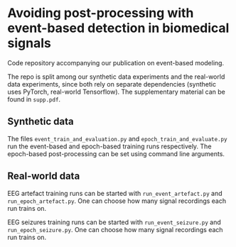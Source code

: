 # Avoiding post-processing with event-based detection in biomedical signals 

Code repository accompanying our publication on event-based modeling.


The repo is split among our synthetic data experiments and the real-world data experiments, since both rely on separate dependencies (synthetic uses PyTorch, real-world Tensorflow). The supplementary material can be found in `supp.pdf`.

## Synthetic data
The files `event_train_and_evaluation.py` and `epoch_train_and_evaluate.py` run the event-based and epoch-based training runs respectively. The epoch-based post-processing can be set using command line arguments.


## Real-world data
EEG artefact training runs can be started with `run_event_artefact.py` and `run_epoch_artefact.py`. One can choose how many signal recordings each run trains on.

EEG seizures training runs can be started with `run_event_seizure.py` and `run_epoch_seizure.py`. One can choose how many signal recordings each run trains on.
